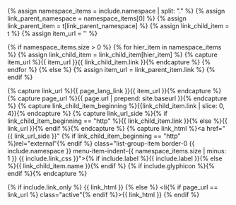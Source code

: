 {% assign namespace_items = include.namespace | split: "." %}
{% assign link_parent_namespace = namespace_items[0] %}
{% assign link_parent_item = t[link_parent_namespace] %}
{% assign link_child_item = t %}
{% assign item_url = '' %}

{% if namespace_items.size > 0 %}
  {% for hier_item in namespace_items %}
    {% assign link_child_item = link_child_item[hier_item] %}
    {% capture item_url %}{{ item_url }}{{ link_child_item.link }}{% endcapture %}
  {% endfor %}
{% else %}
  {% assign item_url = link_parent_item.link %}
{% endif %}

{% capture link_url %}{{ page_lang_link }}{{ item_url }}{% endcapture %}
{% capture page_url %}{{ page.url | prepend: site.baseurl }}{% endcapture %}
{% capture link_child_item_beginning %}{{link_child_item.link | slice: 0, 4}}{% endcapture %}
{% capture link_url_side %}{% if link_child_item_beginning == "http" %}{{ link_child_item.link }}{% else %}{{ link_url }}{% endif %}{% endcapture %}
{% capture link_html %}<a href="{{ link_url_side }}" {% if link_child_item_beginning == "http" %}rel="external"{% endif %} class="list-group-item border-0 {{ include.namespace }} menu-item-indent-{{ namespace_items.size | minus: 1 }} {{ include.link_css }}">{% if include.label %}{{ include.label }}{% else %}{{ link_child_item.name }}{% endif %} {% if include.glyphicon %}<span class="glyphicon {{ include.glyphicon }}" aria-hidden="true"></span>{% endif %}</a>{% endcapture %}

{% if include.link_only %}
  {{ link_html }}
{% else %}
  <li{% if page_url == link_url %} class="active"{% endif %}>{{ link_html }}</li>
{% endif %}
